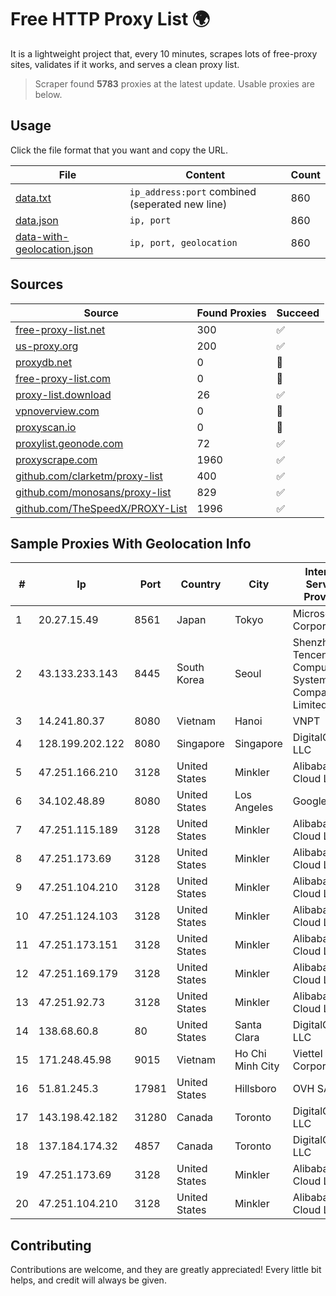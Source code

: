 
# Free HTTP Proxy List 🌍

It is a lightweight project that, every 10 minutes, scrapes lots of free-proxy sites, validates if it works, and serves a clean proxy list.


> Scraper found **5783** proxies at the latest update. Usable proxies are below.

## Usage

Click the file format that you want and copy the URL.


|File|Content|Count|
|----|-------|-----|
|[data.txt](https://raw.githubusercontent.com/themiralay/Proxy-List-World/master/data.txt)|`ip_address:port` combined (seperated new line)|860|
|[data.json](https://raw.githubusercontent.com/themiralay/Proxy-List-World/master/data.json)|`ip, port`|860|
|[data-with-geolocation.json](https://raw.githubusercontent.com/themiralay/Proxy-List-World/master/data-with-geolocation.json)|`ip, port, geolocation`|860|

## Sources

|Source|Found Proxies|Succeed|
|------|-------------|-------|
|[free-proxy-list.net](https://free-proxy-list.net)|300|✅|
|[us-proxy.org](https://www.us-proxy.org)|200|✅|
|[proxydb.net](http://proxydb.net)|0|🚫|
|[free-proxy-list.com](https://free-proxy-list.com/?page=&port=&type%5B%5D=http&type%5B%5D=https&up_time=0&search=Search)|0|🚫|
|[proxy-list.download](https://www.proxy-list.download/HTTP)|26|✅|
|[vpnoverview.com](https://vpnoverview.com/privacy/anonymous-browsing/free-proxy-servers)|0|🚫|
|[proxyscan.io](https://www.proxyscan.io)|0|🚫|
|[proxylist.geonode.com](https://proxylist.geonode.com/api/proxy-list?limit=300&page=1&sort_by=lastChecked&sort_type=desc&protocols=http,https)|72|✅|
|[proxyscrape.com](https://api.proxyscrape.com/v2/?request=displayproxies&protocol=http&timeout=10000&country=all&ssl=all&anonymity=all)|1960|✅|
|[github.com/clarketm/proxy-list](https://raw.githubusercontent.com/clarketm/proxy-list/master/proxy-list-raw.txt)|400|✅|
|[github.com/monosans/proxy-list](https://raw.githubusercontent.com/monosans/proxy-list/main/proxies/http.txt)|829|✅|
|[github.com/TheSpeedX/PROXY-List](https://raw.githubusercontent.com/TheSpeedX/PROXY-List/master/http.txt)|1996|✅|


## Sample Proxies With Geolocation Info

|#|Ip|Port|Country|City|Internet Service Provider|
|-|--|----|-------|----|-------------------------|
|1|20.27.15.49|8561|Japan|Tokyo|Microsoft Corporation|
|2|43.133.233.143|8445|South Korea|Seoul|Shenzhen Tencent Computer Systems Company Limited|
|3|14.241.80.37|8080|Vietnam|Hanoi|VNPT|
|4|128.199.202.122|8080|Singapore|Singapore|DigitalOcean, LLC|
|5|47.251.166.210|3128|United States|Minkler|Alibaba Cloud LLC|
|6|34.102.48.89|8080|United States|Los Angeles|Google LLC|
|7|47.251.115.189|3128|United States|Minkler|Alibaba Cloud LLC|
|8|47.251.173.69|3128|United States|Minkler|Alibaba Cloud LLC|
|9|47.251.104.210|3128|United States|Minkler|Alibaba Cloud LLC|
|10|47.251.124.103|3128|United States|Minkler|Alibaba Cloud LLC|
|11|47.251.173.151|3128|United States|Minkler|Alibaba Cloud LLC|
|12|47.251.169.179|3128|United States|Minkler|Alibaba Cloud LLC|
|13|47.251.92.73|3128|United States|Minkler|Alibaba Cloud LLC|
|14|138.68.60.8|80|United States|Santa Clara|DigitalOcean, LLC|
|15|171.248.45.98|9015|Vietnam|Ho Chi Minh City|Viettel Corporation|
|16|51.81.245.3|17981|United States|Hillsboro|OVH SAS|
|17|143.198.42.182|31280|Canada|Toronto|DigitalOcean, LLC|
|18|137.184.174.32|4857|Canada|Toronto|DigitalOcean, LLC|
|19|47.251.173.69|3128|United States|Minkler|Alibaba Cloud LLC|
|20|47.251.104.210|3128|United States|Minkler|Alibaba Cloud LLC|



## Contributing

Contributions are welcome, and they are greatly appreciated! Every
little bit helps, and credit will always be given.

